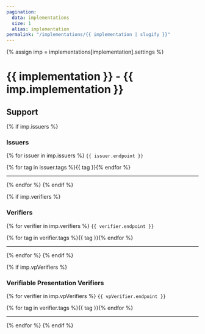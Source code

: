 ```yaml
---
pagination:
  data: implementations
  size: 1
  alias: implementation
permalink: "/implementations/{{ implementation | slugify }}"
---
```


{% assign imp = implementations[implementation].settings %}
# {{ implementation }} - {{ imp.implementation }}

## Support

{% if imp.issuers %}
### Issuers
{% for issuer in imp.issuers %}
`{{ issuer.endpoint }}`
<div class="ui tiny labels">{% for tag in issuer.tags %}<span class="ui tag label">{{ tag }}</span>{% endfor %}</div>

---
{% endfor %}
{% endif %}

{% if imp.verifiers %}
### Verifiers
{% for verifier in imp.verifiers %}
`{{ verifier.endpoint }}`
<div class="ui tiny labels">{% for tag in verifier.tags %}<span class="ui tag label">{{ tag }}</span>{% endfor %}</div>

---
{% endfor %}
{% endif %}

{% if imp.vpVerifiers %}
### Verifiable Presentation Verifiers
{% for verifier in imp.vpVerifiers %}
`{{ vpVerifier.endpoint }}`
<div class="ui tiny labels">{% for tag in verifier.tags %}<span class="ui tag label">{{ tag }}</span>{% endfor %}</div>

---
{% endfor %}
{% endif %}

